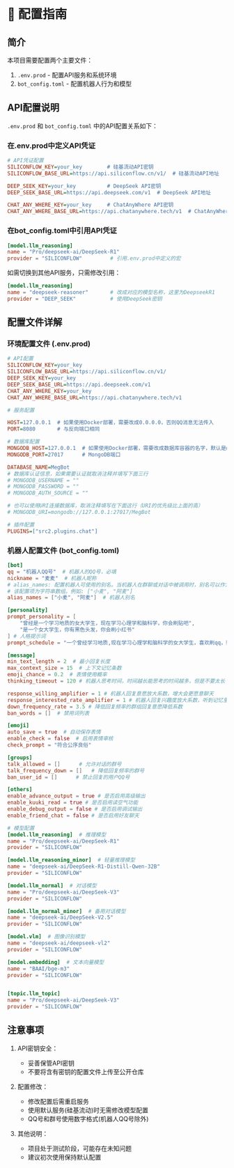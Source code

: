# 🔧 配置指南

## 简介

本项目需要配置两个主要文件：

1. `.env.prod` - 配置API服务和系统环境
2. `bot_config.toml` - 配置机器人行为和模型

## API配置说明

`.env.prod` 和 `bot_config.toml` 中的API配置关系如下：

### 在.env.prod中定义API凭证

```ini
# API凭证配置
SILICONFLOW_KEY=your_key        # 硅基流动API密钥
SILICONFLOW_BASE_URL=https://api.siliconflow.cn/v1/  # 硅基流动API地址

DEEP_SEEK_KEY=your_key          # DeepSeek API密钥
DEEP_SEEK_BASE_URL=https://api.deepseek.com/v1  # DeepSeek API地址

CHAT_ANY_WHERE_KEY=your_key     # ChatAnyWhere API密钥
CHAT_ANY_WHERE_BASE_URL=https://api.chatanywhere.tech/v1  # ChatAnyWhere API地址
```

### 在bot_config.toml中引用API凭证

```toml
[model.llm_reasoning]
name = "Pro/deepseek-ai/DeepSeek-R1"
provider = "SILICONFLOW"         # 引用.env.prod中定义的宏
```

如需切换到其他API服务，只需修改引用：

```toml
[model.llm_reasoning]
name = "deepseek-reasoner"       # 改成对应的模型名称，这里为DeepseekR1
provider = "DEEP_SEEK"           # 使用DeepSeek密钥
```

## 配置文件详解

### 环境配置文件 (.env.prod)

```ini
# API配置
SILICONFLOW_KEY=your_key
SILICONFLOW_BASE_URL=https://api.siliconflow.cn/v1/
DEEP_SEEK_KEY=your_key
DEEP_SEEK_BASE_URL=https://api.deepseek.com/v1
CHAT_ANY_WHERE_KEY=your_key
CHAT_ANY_WHERE_BASE_URL=https://api.chatanywhere.tech/v1

# 服务配置

HOST=127.0.0.1  # 如果使用Docker部署，需要改成0.0.0.0，否则QQ消息无法传入
PORT=8080       # 与反向端口相同

# 数据库配置
MONGODB_HOST=127.0.0.1  # 如果使用Docker部署，需要改成数据库容器的名字，默认是mongodb
MONGODB_PORT=27017      # MongoDB端口

DATABASE_NAME=MegBot
# 数据库认证信息，如果需要认证就取消注释并填写下面三行
# MONGODB_USERNAME = ""
# MONGODB_PASSWORD = ""
# MONGODB_AUTH_SOURCE = ""

# 也可以使用URI连接数据库，取消注释填写在下面这行（URI的优先级比上面的高）
# MONGODB_URI=mongodb://127.0.0.1:27017/MegBot

# 插件配置
PLUGINS=["src2.plugins.chat"]
```

### 机器人配置文件 (bot_config.toml)

```toml
[bot]
qq = "机器人QQ号"  # 机器人的QQ号，必填
nickname = "麦麦"  # 机器人昵称
# alias_names: 配置机器人可使用的别名。当机器人在群聊或对话中被调用时，别名可以作为直接命令或提及机器人的关键字使用。
# 该配置项为字符串数组。例如: ["小麦", "阿麦"]
alias_names = ["小麦", "阿麦"]  # 机器人别名

[personality]
prompt_personality = [
    "曾经是一个学习地质的女大学生，现在学习心理学和脑科学，你会刷贴吧",
    "是一个女大学生，你有黑色头发，你会刷小红书"
] # 人格提示词
prompt_schedule = "一个曾经学习地质,现在学习心理学和脑科学的女大学生，喜欢刷qq，贴吧，知乎和小红书" # 日程生成提示词

[message]
min_text_length = 2  # 最小回复长度
max_context_size = 15  # 上下文记忆条数
emoji_chance = 0.2  # 表情使用概率
thinking_timeout = 120 # 机器人思考时间，时间越长能思考的时间越多，但是不要太长

response_willing_amplifier = 1 # 机器人回复意愿放大系数，增大会更愿意聊天
response_interested_rate_amplifier = 1 # 机器人回复兴趣度放大系数，听到记忆里的内容时意愿的放大系数
down_frequency_rate = 3.5 # 降低回复频率的群组回复意愿降低系数
ban_words = []  # 禁用词列表

[emoji]
auto_save = true  # 自动保存表情
enable_check = false  # 启用表情审核
check_prompt = "符合公序良俗"

[groups]
talk_allowed = []      # 允许对话的群号
talk_frequency_down = []   # 降低回复频率的群号
ban_user_id = []      # 禁止回复的用户QQ号

[others]
enable_advance_output = true # 是否启用高级输出
enable_kuuki_read = true # 是否启用读空气功能
enable_debug_output = false # 是否启用调试输出
enable_friend_chat = false # 是否启用好友聊天

# 模型配置
[model.llm_reasoning]  # 推理模型
name = "Pro/deepseek-ai/DeepSeek-R1"
provider = "SILICONFLOW"

[model.llm_reasoning_minor]  # 轻量推理模型
name = "deepseek-ai/DeepSeek-R1-Distill-Qwen-32B"
provider = "SILICONFLOW"

[model.llm_normal]  # 对话模型
name = "Pro/deepseek-ai/DeepSeek-V3"
provider = "SILICONFLOW"

[model.llm_normal_minor]  # 备用对话模型
name = "deepseek-ai/DeepSeek-V2.5"
provider = "SILICONFLOW"

[model.vlm]  # 图像识别模型
name = "deepseek-ai/deepseek-vl2"
provider = "SILICONFLOW"

[model.embedding]  # 文本向量模型
name = "BAAI/bge-m3"
provider = "SILICONFLOW"


[topic.llm_topic]
name = "Pro/deepseek-ai/DeepSeek-V3"
provider = "SILICONFLOW"
```

## 注意事项

1. API密钥安全：
   - 妥善保管API密钥
   - 不要将含有密钥的配置文件上传至公开仓库

2. 配置修改：
   - 修改配置后需重启服务
   - 使用默认服务(硅基流动)时无需修改模型配置
   - QQ号和群号使用数字格式(机器人QQ号除外)

3. 其他说明：
   - 项目处于测试阶段，可能存在未知问题
   - 建议初次使用保持默认配置
